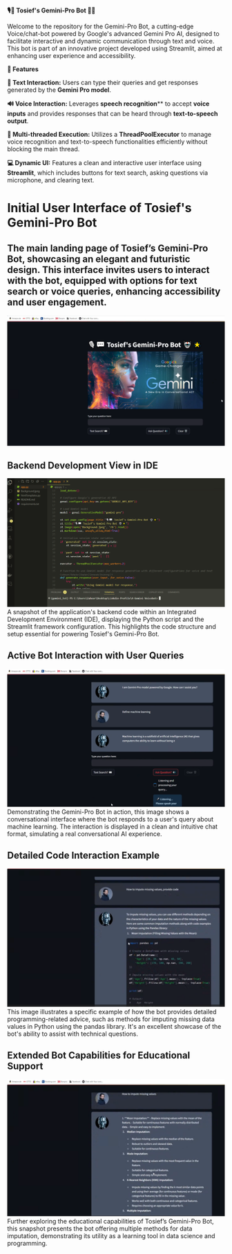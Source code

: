 **🎙️💬 Tosief's Gemini-Pro Bot 🤖🌟**

Welcome to the repository for the Gemini-Pro Bot, a cutting-edge Voice/chat-bot powered by Google's advanced Gemini Pro AI, designed to facilitate interactive and dynamic communication through text and voice. This bot is part of an innovative project developed using Streamlit, aimed at enhancing user experience and accessibility.

**🌟 Features**

**📝 Text Interaction:** Users can type their queries and get responses generated by the **Gemini Pro model**.

**🔊 Voice Interaction:** Leverages **speech recognition**** to accept **voice inputs** and provides responses that can be heard through **text-to-speech output**.

**🧵 Multi-threaded Execution:** Utilizes a **ThreadPoolExecutor** to manage voice recognition and text-to-speech functionalities efficiently without blocking the main thread.

**💻 Dynamic UI:** Features a clean and interactive user interface using **Streamlit**, which includes buttons for text search, asking questions via microphone, and clearing text.



# Initial User Interface of Tosief's Gemini-Pro Bot
## The main landing page of Tosief’s Gemini-Pro Bot, showcasing an elegant and futuristic design. This interface invites users to interact with the bot, equipped with options for text search or voice queries, enhancing accessibility and user engagement.
![Initial User Interface of Tosief's Gemini-Pro Bot](Snapshots/1.png)


## Backend Development View in IDE
![Backend Development View in IDE](Snapshots/2.png)
A snapshot of the application's backend code within an Integrated Development Environment (IDE), displaying the Python script and the Streamlit framework configuration. This highlights the code structure and setup essential for powering Tosief's Gemini-Pro Bot.

## Active Bot Interaction with User Queries
![Active Bot Interaction with User Queries](Snapshots/3.png)
Demonstrating the Gemini-Pro Bot in action, this image shows a conversational interface where the bot responds to a user's query about machine learning. The interaction is displayed in a clean and intuitive chat format, simulating a real conversational AI experience.

## Detailed Code Interaction Example
![Detailed Code Interaction Example](Snapshots/4.png)
This image illustrates a specific example of how the bot provides detailed programming-related advice, such as methods for imputing missing data values in Python using the pandas library. It's an excellent showcase of the bot's ability to assist with technical questions.

## Extended Bot Capabilities for Educational Support
![Extended Bot Capabilities for Educational Support](Snapshots/5.png)
Further exploring the educational capabilities of Tosief’s Gemini-Pro Bot, this snapshot presents the bot offering multiple methods for data imputation, demonstrating its utility as a learning tool in data science and programming.
